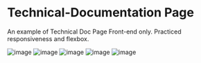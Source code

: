 # Technical-Documentation Page
 An example of Technical Doc Page Front-end only.
Practiced responsiveness and flexbox.
 
![image](https://github.com/Y-ashbhatt/Technical-Documentation-Page/assets/124079490/9df47dd3-3248-42e0-9b7a-05619b4db49e)
![image](https://github.com/Y-ashbhatt/Technical-Documentation-Page/assets/124079490/5e3644ff-17d0-4ae5-b989-44d0206aa807)
![image](https://github.com/Y-ashbhatt/Technical-Documentation-Page/assets/124079490/d9f85929-b6ec-4700-a12c-bab20dd38b63)
![image](https://github.com/Y-ashbhatt/Technical-Documentation-Page/assets/124079490/0d4d44f2-5a36-4683-bef5-bcf0439e712e)
![image](https://github.com/Y-ashbhatt/Technical-Documentation-Page/assets/124079490/67f4e9b8-11f1-45b7-aef6-75c482dc28dd)
